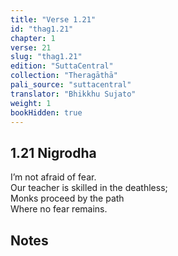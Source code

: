 ```yaml
---
title: "Verse 1.21"
id: "thag1.21"
chapter: 1
verse: 21
slug: "thag1.21"
edition: "SuttaCentral"
collection: "Theragāthā"
pali_source: "suttacentral"
translator: "Bhikkhu Sujato"
weight: 1
bookHidden: true
---
```


## 1.21 Nigrodha  

I’m not afraid of fear.  
Our teacher is skilled in the deathless;  
Monks proceed by the path  
Where no fear remains.

## Notes